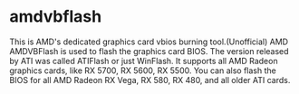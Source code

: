 # amdvbflash
This is AMD's dedicated graphics card vbios burning tool.(Unofficial)
AMD AMDVBFlash is used to flash the graphics card BIOS. The version released by ATI was called ATIFlash or just WinFlash.
It supports all AMD Radeon graphics cards, like RX 5700, RX 5600, RX 5500. You can also flash the BIOS for all AMD Radeon RX Vega, RX 580, RX 480, and all older ATI cards.
